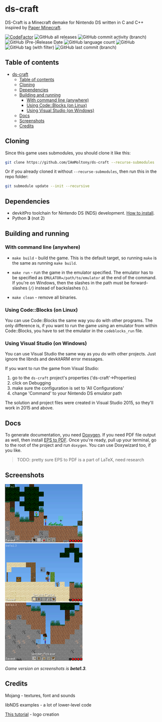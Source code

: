 # ds-craft

DS-Craft is a Minecraft demake for Nintendo DS written in C and C++ inspired by
[Paper Minecraft](https://scratch.mit.edu/projects/10128407/).

[![CodeFactor](https://www.codefactor.io/repository/github/iammoltony/ds-craft/badge/main)](https://www.codefactor.io/repository/github/iammoltony/ds-craft/overview/main)
![GitHub all releases](https://img.shields.io/github/downloads/IAmMoltony/ds-craft/total)
![GitHub commit activity (branch)](https://img.shields.io/github/commit-activity/w/IAmMoltony/ds-craft)
![GitHub (Pre-)Release Date](https://img.shields.io/github/release-date-pre/IAmMoltony/ds-craft)
![GitHub language count](https://img.shields.io/github/languages/count/IAmMoltony/ds-craft)
![GitHub](https://img.shields.io/github/license/IAmMoltony/ds-craft)
![GitHub tag (with filter)](https://img.shields.io/github/v/tag/IAmMoltony/ds-craft?label=latest%20version)
![GitHub last commit (branch)](https://img.shields.io/github/last-commit/IAmMoltony/ds-craft/main)

## Table of contents

- [ds-craft](#ds-craft)
  - [Table of contents](#table-of-contents)
  - [Cloning](#cloning)
  - [Dependencies](#dependencies)
  - [Building and running](#building-and-running)
    - [With command line (anywhere)](#with-command-line-anywhere)
    - [Using Code::Blocks (on Linux)](#using-codeblocks-on-linux)
    - [Using Visual Studio (on Windows)](#using-visual-studio-on-windows)
  - [Docs](#docs)
  - [Screenshots](#screenshots)
  - [Credits](#credits)

## Cloning

Since this game uses submodules, you should clone it like this:

```bash
git clone https://github.com/IAmMoltony/ds-craft --recurse-submodules
```

Or if you already cloned it without `--recurse-submodules`, then run this in the
repo folder:

```bash
git submodule update --init --recursive
```

## Dependencies

- devkitPro toolchain for Nintendo DS (NDS) development. [How to install](https://devkitpro.org/wiki/Getting_Started).
- Python **3** (not 2)

## Building and running

### With command line (anywhere)

- `make build` - build the game. This is the default target, so running `make`
is the same as running `make build`.

- `make run` - run the game in the emulator specified. The emulator has to be
specified as `EMULATOR=/path/to/emulator` at the end of the command. If you're
on Windows, then the slashes in the path must be forward-slashes (`/`) instead
of backslashes (`\`).

- `make clean` - remove all binaries.

### Using Code::Blocks (on Linux)

You can use Code::Blocks the same way you do with other programs. The only
difference is, if you want to run the game using an emulator from within
Code::Blocks, you have to set the emulator in the `codeblocks_run` file.

### Using Visual Studio (on Windows)

You can use Visual Studio the same way as you do with other projects. Just
ignore the libnds and devkitARM error messages.

If you want to run the game from Visual Studio:

1. go to the `ds-craft` project's properties ('ds-craft'->Properties)
1. click on Debugging
1. make sure the configuration is set to 'All Configurations'
1. change 'Command' to your Nintendo DS emulator path

The solution and project files were created in Visual Studio 2015, so they'll
work in 2015 and above.

## Docs

To generate documentation, you need [Doxygen](https://doxygen.nl). If you need
PDF file output as well, then install [EPS to PDF](https://tug.org/epstopdf/).
Once you're ready, pull up your terminal, go to the root of the project and run
`doxygen`. You can use Doxywizard too, if you like.

>TODO: pretty sure EPS to PDF is a part of LaTeX, need research

## Screenshots

![Screenshot 1](./screenshots/shot1.png)
![Screenshot 2](./screenshots/shot2.png)
![Screenshot 3](./screenshots/shot3.png)

*Game version on screenshots is **beta1.3**.*

## Credits

Mojang - textures, font and sounds

libNDS examples - a lot of lower-level code

[This tutorial](https://www.youtube.com/watch?v=yb6QJl6mqf4) - logo creation
